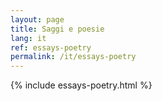 ```yaml
---
layout: page
title: Saggi e poesie
lang: it
ref: essays-poetry
permalink: /it/essays-poetry
---
```


{% include essays-poetry.html %}
